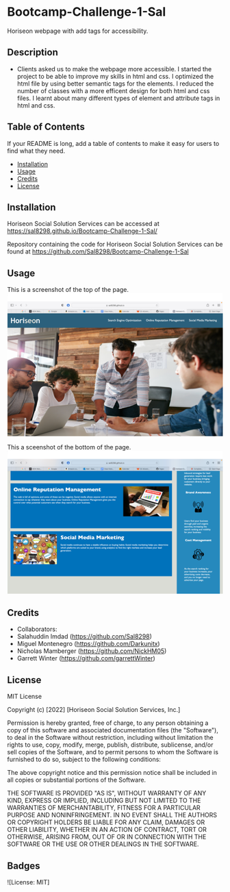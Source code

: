 # Bootcamp-Challenge-1-Sal
Horiseon webpage with add tags for accessibility.

## Description

- Clients asked us to make the webpage more accessible. I started the project to be able to improve my skills in html and css. I optimized the html file by using better semantic tags for the elements. I reduced the number of classes with a more efficent design for both html and css files. I learnt about many different types of element and attribute tags in html and css.

## Table of Contents

If your README is long, add a table of contents to make it easy for users to find what they need.

- [Installation](#installation)
- [Usage](#usage)
- [Credits](#credits)
- [License](#license)

## Installation

 Horiseon Social Solution Services can be accessed at https://sal8298.github.io/Bootcamp-Challenge-1-Sal/

Repository containing the code for Horiseon Social Solution Services can be found at https://github.com/Sal8298/Bootcamp-Challenge-1-Sal

## Usage
This is a screenshot of the top of the page.
    ![Screenshot of top of the page](./assets/images/Horiseon-Screenshot1.jpg)

This a sceenshot of the bottom of the page.
    ![ Screenshot of bottom of the page](./assets/images/Horiseon-Screenshot2.jpg)

## Credits

- Collaborators:
- Salahuddin Imdad (https://github.com/Sal8298)
- Miguel Montenegro (https://github.com/Darkunitx)
- Nicholas Mamberger (https://github.com/NickHM05)
- Garrett Winter (https://github.com/garrettWinter)


## License

MIT License

Copyright (c) [2022] [Horiseon Social Solution Services, Inc.]

Permission is hereby granted, free of charge, to any person obtaining a copy
of this software and associated documentation files (the "Software"), to deal
in the Software without restriction, including without limitation the rights
to use, copy, modify, merge, publish, distribute, sublicense, and/or sell
copies of the Software, and to permit persons to whom the Software is
furnished to do so, subject to the following conditions:

The above copyright notice and this permission notice shall be included in all
copies or substantial portions of the Software.

THE SOFTWARE IS PROVIDED "AS IS", WITHOUT WARRANTY OF ANY KIND, EXPRESS OR
IMPLIED, INCLUDING BUT NOT LIMITED TO THE WARRANTIES OF MERCHANTABILITY,
FITNESS FOR A PARTICULAR PURPOSE AND NONINFRINGEMENT. IN NO EVENT SHALL THE
AUTHORS OR COPYRIGHT HOLDERS BE LIABLE FOR ANY CLAIM, DAMAGES OR OTHER
LIABILITY, WHETHER IN AN ACTION OF CONTRACT, TORT OR OTHERWISE, ARISING FROM,
OUT OF OR IN CONNECTION WITH THE SOFTWARE OR THE USE OR OTHER DEALINGS IN THE
SOFTWARE.

## Badges

![License: MIT]